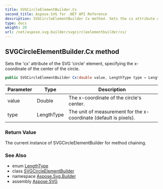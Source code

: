 ```yaml
---
title: SVGCircleElementBuilder.Cx
second_title: Aspose.SVG for .NET API Reference
description: SVGCircleElementBuilder Cx method. Sets the cx attribute of the SVG circle element specifying the x-coordinate of the center of the circle
type: docs
weight: 20
url: /net/aspose.svg.builder/svgcircleelementbuilder/cx/
---
```

## SVGCircleElementBuilder.Cx method

Sets the 'cx' attribute of the SVG 'circle' element, specifying the x-coordinate of the center of the circle.

```csharp
public SVGCircleElementBuilder Cx(double value, LengthType type = LengthType.Px)
```

| Parameter | Type | Description |
| --- | --- | --- |
| value | Double | The x-coordinate of the circle's center. |
| type | LengthType | The unit of measurement for the x-coordinate (default is pixels). |

### Return Value

The current instance of SVGCircleElementBuilder for method chaining.

### See Also

* enum [LengthType](../../lengthtype/)
* class [SVGCircleElementBuilder](../)
* namespace [Aspose.Svg.Builder](../../../aspose.svg.builder/)
* assembly [Aspose.SVG](../../../)
